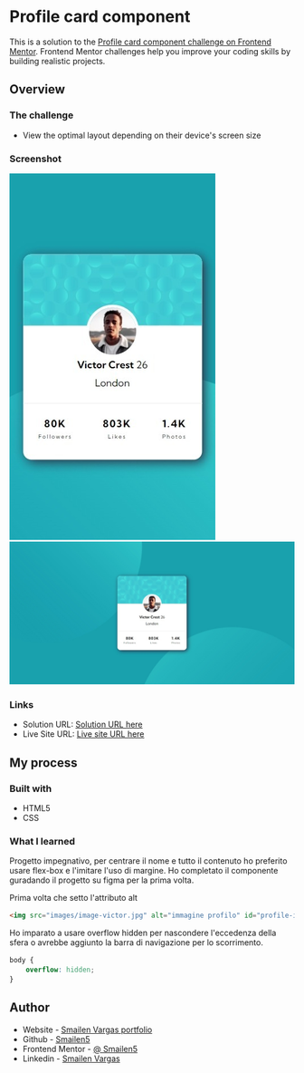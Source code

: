 # Profile card component

This is a solution to the [Profile card component challenge on Frontend Mentor](https://www.frontendmentor.io/challenges/profile-card-component-cfArpWshJ). Frontend Mentor challenges help you improve your coding skills by building realistic projects.


## Overview

### The challenge

- View the optimal layout depending on their device's screen size


### Screenshot

![smartphone](./screenshot/smartphone.jpeg)
![desktop](./screenshot/desktop.jpeg)


### Links

- Solution URL: [Solution URL here](https://github.com/Smailen5/Frontend-Mentor-Challenge/tree/main/packages/profile-card-component-main-main)
- Live Site URL: [Live site URL here](https://smailen5.github.io/Frontend-Mentor-Challenge/profile-card-component-main-main/)

## My process

### Built with

- HTML5
- CSS


### What I learned

Progetto impegnativo, per centrare il nome e tutto il contenuto ho preferito usare flex-box e l'imitare l'uso di margine. Ho completato il componente guradando il progetto su figma per la prima volta.

Prima volta che setto l'attributo alt

```html
<img src="images/image-victor.jpg" alt="immagine profilo" id="profile-img">
```

Ho imparato a usare overflow hidden per nascondere l'eccedenza della sfera o avrebbe aggiunto la barra di navigazione per lo scorrimento.

```css
body {
    overflow: hidden;
}
```


## Author

- Website - [Smailen Vargas portfolio](https://smailenvargas.com/)
- Github - [Smailen5](https://github.com/Smailen5)
- Frontend Mentor - [@ Smailen5](https://www.frontendmentor.io/profile/Smailen5)
- Linkedin - [Smailen Vargas](https://www.linkedin.com/in/smailen-vargas/)
